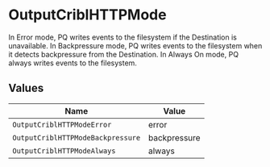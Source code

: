 # OutputCriblHTTPMode

In Error mode, PQ writes events to the filesystem if the Destination is unavailable. In Backpressure mode, PQ writes events to the filesystem when it detects backpressure from the Destination. In Always On mode, PQ always writes events to the filesystem.


## Values

| Name                              | Value                             |
| --------------------------------- | --------------------------------- |
| `OutputCriblHTTPModeError`        | error                             |
| `OutputCriblHTTPModeBackpressure` | backpressure                      |
| `OutputCriblHTTPModeAlways`       | always                            |